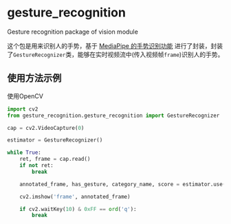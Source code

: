 # gesture_recognition

Gesture recognition package of vision module

这个包是用来识别人的手势，基于 [MediaPipe 的手势识别功能](https://ai.google.dev/edge/mediapipe/solutions/vision/gesture_recognizer?hl=zh-cn) 进行了封装，封装了`GestureRecognizer`类，能够在实时视频流中(传入视频帧`frame`)识别人的手势。

## 使用方法示例

使用OpenCV

```python
import cv2
from gesture_recognition.gesture_recognition import GestureRecognizer

cap = cv2.VideoCapture(0)

estimator = GestureRecognizer()

while True:
    ret, frame = cap.read()
    if not ret:
        break

    annotated_frame, has_gesture, category_name, score = estimator.use(frame)

    cv2.imshow('frame', annotated_frame)

    if cv2.waitKey(10) & 0xFF == ord('q'):
        break
```
